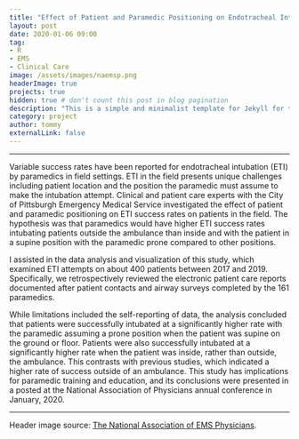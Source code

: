 ```yaml
---
title: "Effect of Patient and Paramedic Positioning on Endotracheal Intubation Success in the Field"
layout: post
date: 2020-01-06 09:00
tag:
- R
- EMS
- Clinical Care
image: /assets/images/naemsp.png
headerImage: true
projects: true
hidden: true # don't count this post in blog pagination
description: "This is a simple and minimalist template for Jekyll for those who likes to eat noodles."
category: project
author: tommy
externalLink: false
---
```


---


Variable success rates have been reported for endotracheal intubation (ETI) by paramedics in field settings. ETI in the field presents unique challenges including patient location and the position the paramedic must assume to make the intubation attempt. Clinical and patient care experts with the City of Pittsburgh Emergency Medical Service investigated the effect of patient and paramedic positioning on ETI success rates on patients in the field. The hypothesis was that paramedics would have higher ETI success rates intubating patients outside the ambulance than inside and with the patient in a supine position with the paramedic prone compared to other positions.

I assisted in the data analysis and visualization of this study, which examined ETI attempts on about 400 patients between 2017 and 2019. Specifically, we retrospectively reviewed the electronic patient care reports documented after patient contacts and airway surveys completed by the 161 paramedics. 

While limitations included the self-reporting of data, the analysis concluded that patients were successfully intubated at a significantly higher rate with the paramedic assuming a prone position when the patient was supine on the ground or floor. Patients were also successfully intubated at a significantly higher rate when the patient was inside, rather than outside, the ambulance. This contrasts with previous studies, which indicated a higher rate of success outside of an ambulance. This study has implications for paramedic training and education, and its conclusions were presented in a posted at the National Association of Physicians annual conference in January, 2020.

---

Header image source: <a href="naemsp.org">The National Association of EMS Physicians</a>.
